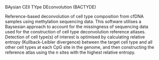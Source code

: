 BAysian CEll TYpe DEconvolution (BACTYDE)

Reference-based deconvolution of cell type composition from cfDNA samples using methylation sequencing data. This software utilises a Baysesian approach to account for the missingness of sequencing data used for the construction of cell type deconvolution reference atlases. Detection of cell type(s) of interest is optimised by calculating relative entropy (Kullback-Leibler divergence) between the target cell type and all other cell types at each CpG site in the genome, and then constructing the reference atlas using the n sites with the highest relative entropy.

